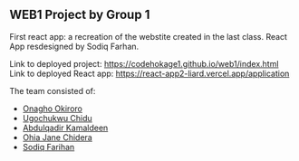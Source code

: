 ## WEB1 Project by Group 1

First react app: a recreation of the webstite created in the last class.
React App resdesigned by Sodiq Farhan.

Link to deployed project: https://codehokage1.github.io/web1/index.html
Link to deployed React app: https://react-app2-liard.vercel.app/application

The team consisted of:
* [Onagho Okiroro](https://github.com/Anagho)
* [Ugochukwu Chidu](https://github.com/Chidu97)
* [Abdulqadir Kamaldeen](https://github.com/Lamarthefourth)
* [Ohia Jane Chidera](https://github.com/OhiaJanny)
* [Sodiq Farihan](https://github.com/codeHokage1)
